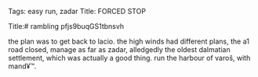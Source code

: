Tags: easy run, zadar
Title: FORCED STOP
  
Title:# rambling pfjs9buqGS1tbnsvh  
  
the plan was to get back to lacio. the high winds had different plans, the a1 road closed, manage as far as zadar, alledgedly the oldest dalmatian settlement, which was actually a good thing. run the harbour of varoš, with mand¥™.  
